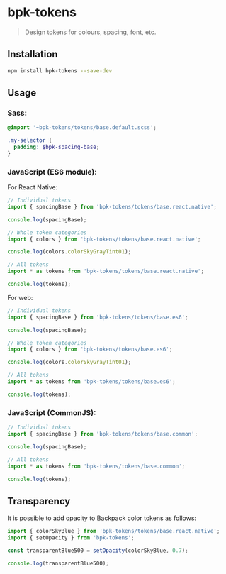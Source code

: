 # bpk-tokens

> Design tokens for colours, spacing, font, etc.

## Installation

```sh
npm install bpk-tokens --save-dev
```

## Usage

### Sass:

```scss
@import '~bpk-tokens/tokens/base.default.scss';

.my-selector {
  padding: $bpk-spacing-base;
}
```

### JavaScript (ES6 module):

For React Native:

```js
// Individual tokens
import { spacingBase } from 'bpk-tokens/tokens/base.react.native';

console.log(spacingBase);

// Whole token categories
import { colors } from 'bpk-tokens/tokens/base.react.native';

console.log(colors.colorSkyGrayTint01);

// All tokens
import * as tokens from 'bpk-tokens/tokens/base.react.native';

console.log(tokens);
```

For web:

```js
// Individual tokens
import { spacingBase } from 'bpk-tokens/tokens/base.es6';

console.log(spacingBase);

// Whole token categories
import { colors } from 'bpk-tokens/tokens/base.es6';

console.log(colors.colorSkyGrayTint01);

// All tokens
import * as tokens from 'bpk-tokens/tokens/base.es6';

console.log(tokens);
```

### JavaScript (CommonJS):

```js
// Individual tokens
import { spacingBase } from 'bpk-tokens/tokens/base.common';

console.log(spacingBase);

// All tokens
import * as tokens from 'bpk-tokens/tokens/base.common';

console.log(tokens);
```

## Transparency

It is possible to add opacity to Backpack color tokens as follows:

```js
import { colorSkyBlue } from 'bpk-tokens/tokens/base.react.native';
import { setOpacity } from 'bpk-tokens';

const transparentBlue500 = setOpacity(colorSkyBlue, 0.7);

console.log(transparentBlue500);
```
